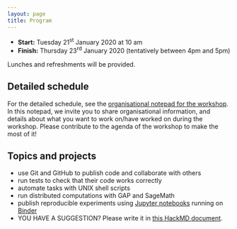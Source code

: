```yaml
---
layout: page
title: Program
---
```


* __Start:__ Tuesday 21<sup>st</sup> January 2020 at 10 am
* __Finish:__ Thursday 23<sup>rd</sup> January 2020 (tentatively between 4pm and 5pm)

Lunches and refreshments will be provided. 

## Detailed schedule

For the detailed schedule, see the
[organisational notepad for the workshop](https://hackmd.io/@W4sMOUZpT_GtoAgUp_7a9Q/rkjb7t6TS).
In this notepad, we invite you to share organisational information, and details about
what you want to work on/have worked on during the workshop. Please contribute to the
agenda of the workshop to make the most of it!

## Topics and projects
- use Git and GitHub to publish code and collaborate with others
- run tests to check that their code works correctly
- automate tasks with UNIX shell scripts
- run distributed computations with GAP and SageMath
- publish reproducible experiments using [Jupyter notebooks](https://jupyter.org/) running on [Binder](https://mybinder.org/)
- YOU HAVE A SUGGESTION? Please write it in [this HackMD document](https://hackmd.io/@W4sMOUZpT_GtoAgUp_7a9Q/rkjb7t6TS).
